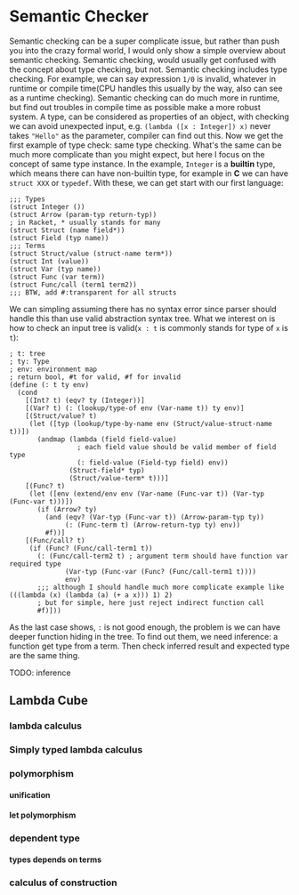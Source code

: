 # Semantic Checker

Semantic checking can be a super complicate issue, but rather than push you into the crazy formal world, I would only show a simple overview about semantic checking. Semantic checking, would usually get confused with the concept about type checking, but not. Semantic checking includes type checking. For example, we can say expression `1/0` is invalid, whatever in runtime or compile time(CPU handles this usually by the way, also can see as a runtime checking). Semantic checking can do much more in runtime, but find out troubles in compile time as possible make a more robust system. A type, can be considered as properties of an object, with checking we can avoid unexpected input, e.g. `(lambda ([x : Integer]) x)` never takes `"Hello"` as the parameter, compiler can find out this. Now we get the first example of type check: same type checking. What's the same can be much more complicate than you might expect, but here I focus on the concept of same type instance. In the example, `Integer` is a **builtin** type, which means there can have non-builtin type, for example in **C** we can have `struct XXX` or `typedef`. With these, we can get start with our first language:

```racket
;;; Types
(struct Integer ())
(struct Arrow (param-typ return-typ))
; in Racket, * usually stands for many
(struct Struct (name field*))
(struct Field (typ name))
;;; Terms
(struct Struct/value (struct-name term*))
(struct Int (value))
(struct Var (typ name))
(struct Func (var term))
(struct Func/call (term1 term2))
;;; BTW, add #:transparent for all structs
```

We can simpling assuming there has no syntax error since parser should handle this than use valid abstraction syntax tree. What we interest on is how to check an input tree is valid(`x : t` is commonly stands for type of `x` is `t`):

```racket
; t: tree
; ty: Type
; env: environment map
; return bool, #t for valid, #f for invalid
(define (: t ty env)
  (cond
    [(Int? t) (eqv? ty (Integer))]
    [(Var? t) (: (lookup/type-of env (Var-name t)) ty env)]
    [(Struct/value? t)
     (let ([typ (lookup/type-by-name env (Struct/value-struct-name t))])
       (andmap (lambda (field field-value)
                 ; each field value should be valid member of field type
                 (: field-value (Field-typ field) env))
               (Struct-field* typ)
               (Struct/value-term* t)))]
    [(Func? t)
     (let ([env (extend/env env (Var-name (Func-var t)) (Var-typ (Func-var t)))])
       (if (Arrow? ty)
         (and (eqv? (Var-typ (Func-var t)) (Arrow-param-typ ty))
              (: (Func-term t) (Arrow-return-typ ty) env))
         #f))]
    [(Func/call? t)
     (if (Func? (Func/call-term1 t))
       (: (Func/call-term2 t) ; argument term should have function var required type
              (Var-typ (Func-var (Func? (Func/call-term1 t))))
              env)
       ;;; although I should handle much more complicate example like (((lambda (x) (lambda (a) (+ a x))) 1) 2)
       ; but for simple, here just reject indirect function call
       #f)]))
```

As the last case shows, `:` is not good enough, the problem is we can have deeper function hiding in the tree. To find out them, we need inference: a function get type from a term. Then check inferred result and expected type are the same thing.

TODO: inference

## Lambda Cube

### lambda calculus

### Simply typed lambda calculus

### polymorphism

#### unification

#### let polymorphism

### dependent type

#### types depends on terms

### calculus of construction
